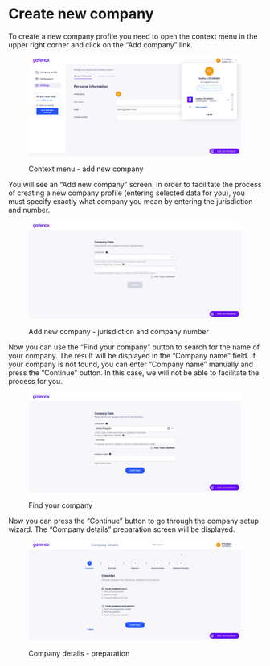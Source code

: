 # Create new company

To create a new company profile you need to open the context menu in the upper right corner and click on the “Add company” link.

<figure><img src="../../docs/Images/settings_manage (1).png" alt="Context menu - add new company"><figcaption><p>Context menu - add new company</p></figcaption></figure>

You will see an “Add new company” screen. In order to facilitate the process of creating a new company profile (entering selected data for you), you must specify exactly what company you mean by entering the jurisdiction and number.

<figure><img src="../../.gitbook/assets/company_add.png" alt="Add new company - jurisdiction and company number"><figcaption><p>Add new company - jurisdiction and company number</p></figcaption></figure>

Now you can use the “Find your company” button to search for the name of your company. The result will be displayed in the “Company name” field. If your company is not found, you can enter “Company name” manually and press the “Continue” button. In this case, we will not be able to facilitate the process for you.

<figure><img src="../../.gitbook/assets/company_add2.png" alt="Find your company"><figcaption><p>Find your company</p></figcaption></figure>

Now you can press the “Continue” button to go through the company setup wizard. The “Company details” preparation screen will be displayed.

<figure><img src="../../.gitbook/assets/company_add4.png" alt="Company details - preparation"><figcaption><p>Company details - preparation</p></figcaption></figure>
